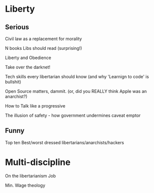 # Liberty

## Serious

Civil law as a replacement for morality

N books Libs should read (surprising!)

Liberty and Obedience

Take over the darknet!

Tech skills every libertarian should know
(and why 'Learnign to code' is bullshit)

Open Source matters, dammit.
(or, did you REALLY think Apple was an anarchist?)

How to Talk like a progressive

The illusion of safety - how government undermines caveat emptor



## Funny

Top ten Best/worst dressed libertarians/anarchists/hackers



# Multi-discipline

On the libertarianism Job

Min. Wage theology

